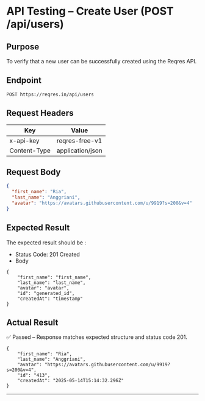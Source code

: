 # API Testing – Create User (POST /api/users)

## Purpose
To verify that a new user can be successfully created using the Reqres API.

## Endpoint
`POST https://reqres.in/api/users`

## Request Headers
| Key           | Value                    |
|---------------|--------------------------|
| x-api-key     | reqres-free-v1           |
| Content-Type  | application/json         |

## Request Body
```json
{
  "first_name": "Ria",
  "last_name": "Anggriani",
  "avatar": "https://avatars.githubusercontent.com/u/9919?s=200&v=4"
}
```

## Expected Result 
The expected result should be :
- Status Code: 201 Created
- Body 
```
{
    "first_name": "first_name",
    "last_name": "last_name",
    "avatar": "avatar",
    "id": "generated_id",
    "createdAt": "timestamp"
}
```

## Actual Result
✅ Passed – Response matches expected structure and status code 201.
```
{
    "first_name": "Ria",
    "last_name": "Anggriani",
    "avatar": "https://avatars.githubusercontent.com/u/9919?s=200&v=4",
    "id": "413",
    "createdAt": "2025-05-14T15:14:32.296Z"
}
```
---

